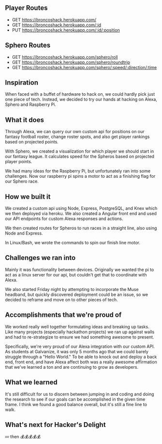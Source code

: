 ## Player Routes

- GET https://broncoshack.herokuapp.com/
- GET https://broncoshack.herokuapp.com/:id
- PUT https://broncoshack.herokuapp.com/:id/:position

## Sphero Routes

- GET https://broncoshack.herokuapp.com/sphero/roll
- GET https://broncoshack.herokuapp.com/sphero/roundtrip
- GET https://broncoshack.herokuapp.com/sphero/:speed/:direction/:time

## Inspiration

When faced with a buffet of hardware to hack on, we could hardly pick just one piece of tech. Instead, we decided to try our hands at hacking on Alexa, Sphero and Raspberry Pi.

## What it does

Through Alexa, we can query our own custom api for positions on our fantasy football roster, change roster spots, and also get player rankings based on projected points.

With Sphero, we created a visualization for which player we should start in our fantasy league. It calculates speed for the Spheros based on projected player points.

We had many ideas for the Raspberry Pi, but unfortunately ran into some challenges. Now our raspberry pi spins a motor to act as a finishing flag for our Sphero race.

## How we built it

We created a custom api using Node, Express, PostgreSQL, and Knex which we then deployed via heroku. We also created a Angular front end and used our API endpoints for custom Alexa responses and actions.

We then created routes for Spheros to run races in a straight line, also using Node and Express.

In Linux/Bash, we wrote the commands to spin our finish line motor.

## Challenges we ran into

Mainly it was functionality between devices. Originally we wanted the pi to act as a linux server for our api, but couldn't get that to coordinate with Alexa.

We also started Friday night by attempting to incorporate the Muse headband, but quickly discovered deployment could be an issue, so we decided to reframe and move on to other pieces of tech.

## Accomplishments that we're proud of

We worked really well together formulating ideas and breaking up tasks. Like many projects (especially hackathon projects) we ran up against walls and had to re-strategize to ensure we had something awesome to present.

Specifically, we're very proud of our Alexa integration with our custom API. As students at Galvanize, it was only 5 months ago that we could barely struggle through a "Hello World." To be able to knock out and deploy a back end, front end, and have Alexa affect both was a really awesome affirmation that we've learned a ton and are continuing to grow as developers.

## What we learned

It's still difficult for us to discern between jumping in and coding and doing the research to see if our goals can be accomplished in the given time frame. I think we found a good balance overall, but it's still a fine line to walk.

## What's next for Hacker's Delight

💤   then 💰💰💰💰💰
